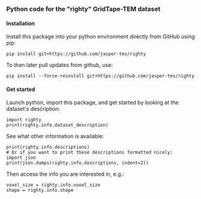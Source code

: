 ### Python code for the "righty" GridTape-TEM dataset

#### Installation
Install this package into your python environment directly from GitHub using pip:

    pip install git+https://github.com/jasper-tms/righty
    
To then later pull updates from github, use:

    pip install --force-reinstall git+https://github.com/jasper-tms/righty

#### Get started
Launch python, import this package, and get started by looking at the dataset's description:

    import righty
    print(righty.info.dataset_description)

See what other information is available:

    print(righty.info.descriptions)
    # Or if you want to print these descriptions formatted nicely:
    import json
    print(json.dumps(righty.info.descriptions, indent=2))
    
Then access the info you are interested in, e.g.:

    voxel_size = righty.info.voxel_size
    shape = righty.info.shape
    
